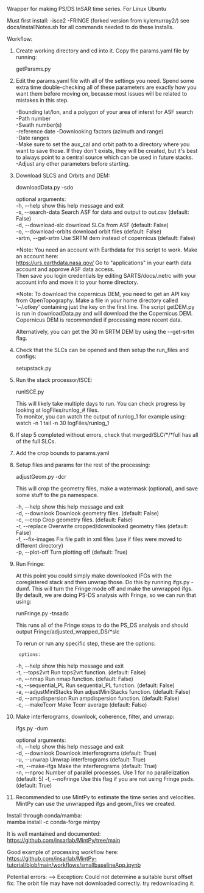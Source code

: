 Wrapper for making PS/DS InSAR time series. For Linux Ubuntu

Must first install:
-isce2
-FRINGE (forked version from kylemurray2/)
see docs/installNotes.sh for all commands needed to do these installs. 

Workflow:
1. Create working directory and cd into it. Copy the params.yaml file by running:

    getParams.py

2. Edit the params.yaml file with all of the settings you need. Spend some extra time double-checking all of these parameters are exactly how you want them before moving on, because most issues will be related to mistakes in this step. 

    -Bounding lat/lon, and a polygon of your area of interst for ASF search  
    -Path number  
    -Swath number(s)  
    -reference date 
    -Downlooking factors (azimuth and range)  
    -Date ranges  
    -Make sure to set the aux_cal and orbit path to a directory where you want to save those.  If they don't exists, they will be created, but it's best to always point to a central source which can be used in future stacks.   
    -Adjust any other parameters before starting.     

3. Download SLCS and Orbits and DEM:

    downloadData.py -sdo

    optional arguments:  
    -h, --help            show this help message and exit  
    -s, --search-data     Search ASF for data and output to out.csv (default: False)  
    -d, --download-slc    download SLCs from ASF (default: False)  
    -o, --download-orbits  download orbit files (default: False)  
    -srtm, --get-srtm     Use SRTM dem instead of copernicus (default: False)  

    *Note: You need an account with Earthdata for this script to work. Make an account here:  
    https://urs.earthdata.nasa.gov/
    Go to "applications" in your earth data account and approve ASF data access.  
    Then save you login credentials by editing SARTS/docs/.netrc with your account info and move it to your home directory.  

    *Note: To download the copernicus DEM, you need to get an API key from OpenTopography. Make a file in your home directory called '~/.otkey' containing just the key on the first line. The script getDEM.py is run in downloadData.py and will download the the Copernicus DEM. Copernicus DEM is recommended if processing more recent data.   
    
    Alternatively, you can get the 30 m SRTM DEM by using the --get-srtm flag.   

4. Check that the SLCs can be opened and then setup the run_files and configs:

    setupstack.py

5. Run the stack processor/ISCE:

    runISCE.py

    This will likely take multiple days to run.  You can check progress by looking at logFiles/runlog_# files.   
    To monitor, you can watch the output of runlog_1 for example using:  
        watch -n 1 tail -n 30 logFiles/runlog_1  

6. If step 5 completed without errors, check that merged/SLC/*/*full has all of the full SLCs.  

7. Add the crop bounds to params.yaml

8. Setup files and params for the rest of the processing:

    adjustGeom.py -dcr

    This will crop the geometry files, make a watermask (optional), and save some stuff
    to the ps namespace.  

    -h, --help        show this help message and exit  
    -d, --downlook    Downlook geometry files. (default: False)  
    -c, --crop        Crop geometry files. (default: False)  
    -r, --replace     Overwrite cropped/downlooked geometry files (default: False)  
    -f, --fix-images  Fix file path in xml files (use if files were moved to different directory)  
    -p, --plot-off    Turn plotting off (default: True)  


9. Run Fringe:

    At this point you could simply make downlooked IFGs with the coregistered stack and then unwrap those. Do this by running ifgs.py -dumf.  This will turn the Fringe mode off and make the unwrapped ifgs. By default, we are doing PS-DS analysis with Fringe, so we can run that using:

    runFringe.py -tnsadc 

    This runs all of the Fringe steps to do the PS_DS analysis and should output Fringe/adjusted_wrapped_DS/*slc

    To rerun or run any specific step, these are the options:  

        options:  
    -h, --help            show this help message and exit  
    -t, --tops2vrt        Run tops2vrt function. (default: False)  
    -n, --nmap            Run nmap function. (default: False)  
    -s, --sequential_PL   Run sequential_PL function. (default: False)  
    -a, --adjustMiniStacks Run adjustMiniStacks function. (default: False)      
    -d, --ampdispersion   Run ampdispersion function. (default: False)  
    -c, --makeTcorr       Make Tcorr average (default: False)  

10. Make interferograms, downlook, coherence, filter, and unwrap:  

    ifgs.py -dum  

    optional arguments:    
    -h, --help            show this help message and exit    
    -d, --downlook        Downlook interferograms (default: True)   
    -u, --unwrap          Unwrap interferograms (default: True)  
    -m, --make-ifgs       Make the interferograms (default: True)  
    -n, --nproc           Number of parallel processes. Use 1 for no parallelization (default: 5) 
    -f, --noFringe        Use this flag if you are not using Fringe psds. (default: True)  


11. Recommended to use MintPy to estimate the time series and velocities. MintPy can use the unwrapped ifgs and geom_files we created. 

Install through conda/mamba:  
mamba install -c conda-forge mintpy  

It is well mantained and documented:  
https://github.com/insarlab/MintPy/tree/main  

Good example of processing workflow here:  
https://github.com/insarlab/MintPy-tutorial/blob/main/workflows/smallbaselineApp.ipynb  



Potential errors:
-->    Exception: Could not determine a suitable burst offset
fix: The orbit file may have not downloaded correctly. try redownloading it.